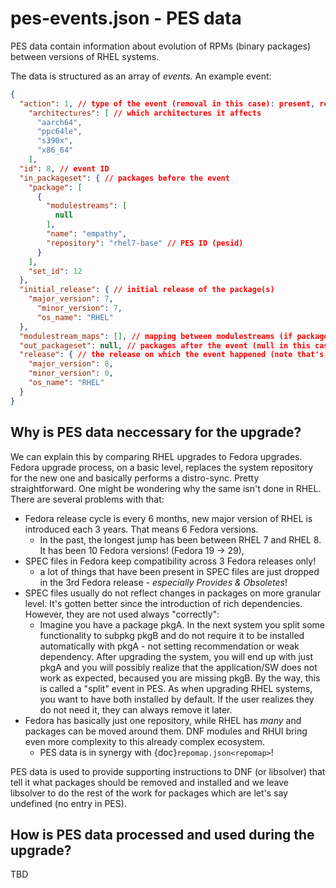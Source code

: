 # pes-events.json - PES data
PES data contain information about evolution of RPMs (binary packages) between versions of RHEL systems.

The data is structured as an array of *events*. An example event:
```json
{
  "action": 1, // type of the event (removal in this case): present, removal, split, merge, ...
    "architectures": [ // which architectures it affects
      "aarch64",
      "ppc64le",
      "s390x",
      "x86_64"
    ],
  "id": 8, // event ID
  "in_packageset": { // packages before the event
    "package": [
      {
        "modulestreams": [
          null
        ],
        "name": "empathy",
        "repository": "rhel7-base" // PES ID (pesid)
      }
    ],
    "set_id": 12
  },
  "initial_release": { // initial release of the package(s)
    "major_version": 7,
      "minor_version": 7,
      "os_name": "RHEL"
  },
  "modulestream_maps": [], // mapping between modulestreams (if packages are modularized)
  "out_packageset": null, // packages after the event (null in this case as it's a removal event)
  "release": { // the release on which the event happened (note that's its MAJOR.MINOR)
    "major_version": 8,
    "minor_version": 0,
    "os_name": "RHEL"
  }
}
```

## Why is PES data neccessary for the upgrade?
We can explain this by comparing RHEL upgrades to Fedora upgrades. Fedora upgrade process, on a basic level, replaces the system repository for the new one and basically performs a distro-sync. Pretty straightforward.
One might be wondering why the same isn't done in RHEL. There are several problems with that:
- Fedora release cycle is every 6 months, new major version of RHEL is introduced each 3 years. That means 6 Fedora versions.
  - In the past, the longest jump has been between RHEL 7 and RHEL 8. It has been 10 Fedora versions! (Fedora 19 → 29),
- SPEC files in Fedora keep compatibility across 3 Fedora releases only!
  - a lot of things that have been present in SPEC files are just dropped in the 3rd Fedora release - *especially Provides & Obsoletes*!
- SPEC files usually do not reflect changes in packages on more granular level. It's gotten better since the introduction of rich dependencies. However, they are not used always "correctly":
  - Imagine you have a package pkgA. In the next system you split some functionality to subpkg pkgB and do not require it to be installed automatically with pkgA - not setting recommendation or weak dependency. After upgrading the system, you will end up with just pkgA and you will possibly realize that the application/SW does not work as expected, becaused you are missing pkgB. By the way, this is called a "split" event in PES. As when upgrading RHEL systems, you want to have both installed by default. If the user realizes they do not need it, they can always remove it later.
- Fedora has basically just one repository, while RHEL has *many* and packages can be moved around them. DNF modules and RHUI bring even more complexity to this already complex ecosystem.
  - PES data is in synergy with {doc}`repomap.json<repomap>`!

PES data is used to provide supporting instructions to DNF (or libsolver) that tell it what packages should be removed and installed and we leave libsolver to do the rest of the work for packages which are let's say undefined (no entry in PES).

## How is PES data processed and used during the upgrade?
TBD
